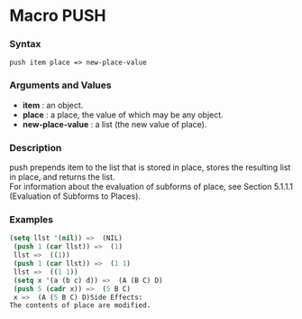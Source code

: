 <!-- Generated on 05/10/2020 by https://github.com/anto2oo/clhs-evolved -->

# Macro PUSH

### Syntax
`push item place => new-place-value`  


### Arguments and Values
- **item** : an object.   
- **place** : a place, the value of which may be any object.   
- **new-place-value** : a list (the new value of place).   


### Description
push prepends item to the list that is stored in place, stores the resulting list in place, and returns the list.  
 For information about the evaluation of subforms of place, see Section 5.1.1.1 (Evaluation of Subforms to Places).



### Examples
```lisp 
(setq llst '(nil)) =>  (NIL)
 (push 1 (car llst)) =>  (1)
 llst =>  ((1))
 (push 1 (car llst)) =>  (1 1)
 llst =>  ((1 1))
 (setq x '(a (b c) d)) =>  (A (B C) D)
 (push 5 (cadr x)) =>  (5 B C)  
 x =>  (A (5 B C) D)Side Effects:
The contents of place are modified.
```
